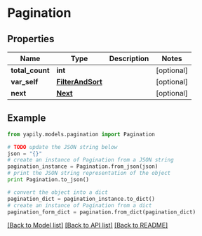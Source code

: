 # Pagination


## Properties
Name | Type | Description | Notes
------------ | ------------- | ------------- | -------------
**total_count** | **int** |  | [optional] 
**var_self** | [**FilterAndSort**](FilterAndSort.md) |  | [optional] 
**next** | [**Next**](Next.md) |  | [optional] 

## Example

```python
from yapily.models.pagination import Pagination

# TODO update the JSON string below
json = "{}"
# create an instance of Pagination from a JSON string
pagination_instance = Pagination.from_json(json)
# print the JSON string representation of the object
print Pagination.to_json()

# convert the object into a dict
pagination_dict = pagination_instance.to_dict()
# create an instance of Pagination from a dict
pagination_form_dict = pagination.from_dict(pagination_dict)
```
[[Back to Model list]](../README.md#documentation-for-models) [[Back to API list]](../README.md#documentation-for-api-endpoints) [[Back to README]](../README.md)


